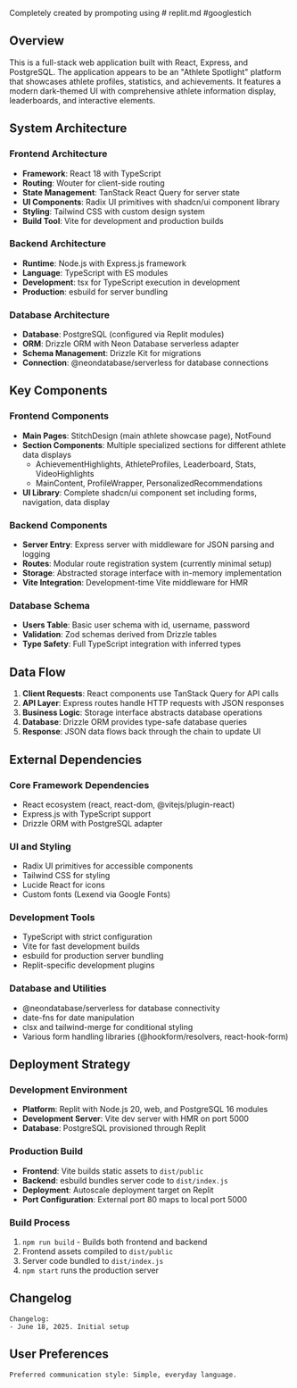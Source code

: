 Completely created by prompoting using # replit.md #googlestich 

## Overview

This is a full-stack web application built with React, Express, and PostgreSQL. The application appears to be an "Athlete Spotlight" platform that showcases athlete profiles, statistics, and achievements. It features a modern dark-themed UI with comprehensive athlete information display, leaderboards, and interactive elements.

## System Architecture

### Frontend Architecture
- **Framework**: React 18 with TypeScript
- **Routing**: Wouter for client-side routing
- **State Management**: TanStack React Query for server state
- **UI Components**: Radix UI primitives with shadcn/ui component library
- **Styling**: Tailwind CSS with custom design system
- **Build Tool**: Vite for development and production builds

### Backend Architecture
- **Runtime**: Node.js with Express.js framework
- **Language**: TypeScript with ES modules
- **Development**: tsx for TypeScript execution in development
- **Production**: esbuild for server bundling

### Database Architecture
- **Database**: PostgreSQL (configured via Replit modules)
- **ORM**: Drizzle ORM with Neon Database serverless adapter
- **Schema Management**: Drizzle Kit for migrations
- **Connection**: @neondatabase/serverless for database connections

## Key Components

### Frontend Components
- **Main Pages**: StitchDesign (main athlete showcase page), NotFound
- **Section Components**: Multiple specialized sections for different athlete data displays
  - AchievementHighlights, AthleteProfiles, Leaderboard, Stats, VideoHighlights
  - MainContent, ProfileWrapper, PersonalizedRecommendations
- **UI Library**: Complete shadcn/ui component set including forms, navigation, data display

### Backend Components
- **Server Entry**: Express server with middleware for JSON parsing and logging
- **Routes**: Modular route registration system (currently minimal setup)
- **Storage**: Abstracted storage interface with in-memory implementation
- **Vite Integration**: Development-time Vite middleware for HMR

### Database Schema
- **Users Table**: Basic user schema with id, username, password
- **Validation**: Zod schemas derived from Drizzle tables
- **Type Safety**: Full TypeScript integration with inferred types

## Data Flow

1. **Client Requests**: React components use TanStack Query for API calls
2. **API Layer**: Express routes handle HTTP requests with JSON responses
3. **Business Logic**: Storage interface abstracts database operations
4. **Database**: Drizzle ORM provides type-safe database queries
5. **Response**: JSON data flows back through the chain to update UI

## External Dependencies

### Core Framework Dependencies
- React ecosystem (react, react-dom, @vitejs/plugin-react)
- Express.js with TypeScript support
- Drizzle ORM with PostgreSQL adapter

### UI and Styling
- Radix UI primitives for accessible components
- Tailwind CSS for styling
- Lucide React for icons
- Custom fonts (Lexend via Google Fonts)

### Development Tools
- TypeScript with strict configuration
- Vite for fast development builds
- esbuild for production server bundling
- Replit-specific development plugins

### Database and Utilities
- @neondatabase/serverless for database connectivity
- date-fns for date manipulation
- clsx and tailwind-merge for conditional styling
- Various form handling libraries (@hookform/resolvers, react-hook-form)

## Deployment Strategy

### Development Environment
- **Platform**: Replit with Node.js 20, web, and PostgreSQL 16 modules
- **Development Server**: Vite dev server with HMR on port 5000
- **Database**: PostgreSQL provisioned through Replit

### Production Build
- **Frontend**: Vite builds static assets to `dist/public`
- **Backend**: esbuild bundles server code to `dist/index.js`
- **Deployment**: Autoscale deployment target on Replit
- **Port Configuration**: External port 80 maps to local port 5000

### Build Process
1. `npm run build` - Builds both frontend and backend
2. Frontend assets compiled to `dist/public`
3. Server code bundled to `dist/index.js`
4. `npm start` runs the production server

## Changelog

```
Changelog:
- June 18, 2025. Initial setup
```

## User Preferences

```
Preferred communication style: Simple, everyday language.
```